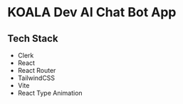 # KOALA Dev AI Chat Bot App

## Tech Stack

- Clerk
- React
- React Router
- TailwindCSS
- Vite
- React Type Animation
